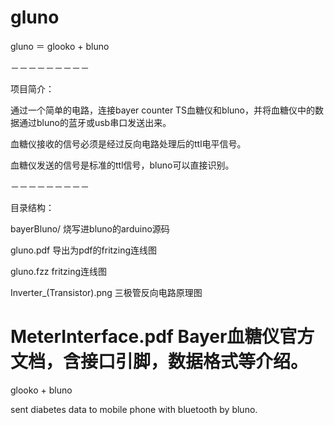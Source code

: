 gluno
======

gluno ＝ glooko + bluno

－－－－－－－－－

项目简介：

通过一个简单的电路，连接bayer counter TS血糖仪和bluno，并将血糖仪中的数据通过bluno的蓝牙或usb串口发送出来。

血糖仪接收的信号必须是经过反向电路处理后的ttl电平信号。

血糖仪发送的信号是标准的ttl信号，bluno可以直接识别。

－－－－－－－－－

目录结构：

bayerBluno/ 烧写进bluno的arduino源码

gluno.pdf 导出为pdf的fritzing连线图

gluno.fzz fritzing连线图

Inverter_(Transistor).png 三极管反向电路原理图

MeterInterface.pdf Bayer血糖仪官方文档，含接口引脚，数据格式等介绍。
=======
glooko + bluno

sent diabetes data to mobile phone with bluetooth by bluno.
